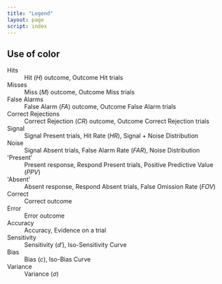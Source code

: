 ```yaml
---
title: "Legend"
layout: page
script: index
---
```


## Use of color

<dl class="sdt-legend">
  <dt class="h">Hits</dt>
  <dd>
    <span class="key key Hit">Hit</span>
    (<span class="key key Hit"><var class="math-var">H</var></span>) outcome,
    <span class="key key OutcomeHit">Outcome Hit</span> trials
  </dd>

  <dt class="m">Misses</dt>
  <dd>
    <span class="key key Miss">Miss</span>
    (<span class="key key Miss"><var class="math-var">M</var></span>) outcome,
    <span class="key key OutcomeMiss">Outcome Miss</span> trials
  </dd>

  <dt class="fa">False Alarms</dt>
  <dd>
    <span class="key FalseAlarm">False Alarm</span>
    (<span class="key FalseAlarm"><var class="math-var">FA</var></span>) outcome,
    <span class="key OutcomeFalseAlarm">Outcome False Alarm</span> trials
  </dd>

  <dt class="cr">Correct Rejections</dt>
  <dd>
    <span class="key CorrectRejection">Correct Rejection</span>
    (<span class="key CorrectRejection"><var class="math-var">CR</var></span>) outcome,
    <span class="key OutcomeCorrectRejection">Outcome Correct Rejection</span> trials
  </dd>

  <dt class="hr">Signal</dt>
  <dd>
    <span class="key SignalPresent">Signal Present</span> trials,
    <span class="key HitRate">Hit Rate</span>
    (<span class="key HitRate"><var class="math-var">HR</var></span>),
    <span class="key Signal+NoiseDistribution">Signal + Noise Distribution</span>
  </dd>

  <dt class="far">Noise</dt>
  <dd>
    <span class="key SignalAbsent">Signal Absent</span> trials,
    <span class="key FalseAlarmRate">False Alarm Rate</span>
    (<span class="key FalseAlarmRate"><var class="math-var">FAR</var></span>),
    <span class="key NoiseDistribution">Noise Distribution</span>
  </dd>

  <dt class="present">'Present'</dt>
  <dd>
    <span class="key Present">Present</span> response,
    <span class="key RespondPresent">Respond Present</span> trials,
    <span class="key PositivePredictiveValue">Positive Predictive Value</span>
    (<span class="key PositivePredictiveValue"><var class="math-var">PPV</var></span>)
  </dd>

  <dt class="absent">'Absent'</dt>
  <dd>
    <span class="key Absent">Absent</span> response,
    <span class="key RespondAbsent">Respond Absent</span> trials,
    <span class="key FalseOmissionRate">False Omission Rate</span>
    (<span class="key FalseOmissionRate"><var class="math-var">FOV</var></span>)
  </dd>

  <dt class="correct">Correct</dt>
  <dd>
    <span class="key Correct">Correct</span> outcome
  </dd>

  <dt class="error">Error</dt>
  <dd>
    <span class="key Error">Error</span> outcome
  </dd>

  <dt class="acc">Accuracy</dt>
  <dd>
    <span class="key Accuracy">Accuracy</span>,
    <span class="key Evidence">Evidence</span> on a trial
  </dd>

  <dt class="d">Sensitivity</dt>
  <dd>
    <span class="key Sensitivity">Sensitivity</span>
    (<span class="key Sensitivity"><var class="math-var">d′</var></span>),
    <span class="key Iso-SensitivityCurve">Iso-Sensitivity Curve</span>
  </dd>

  <dt class="c">Bias</dt>
  <dd>
    <span class="key Bias">Bias</span>
    (<span class="key Bias"><var class="math-var">c</var></span>),
    <span class="key Iso-BiasCurve">Iso-Bias Curve</span>
  </dd>

  <dt class="s">Variance</dt>
  <dd>
    <span class="key Variance">Variance</span>
    (<span class="key Variance"><var class="math-var">σ</var></span>)
  </dd>

</dl>
